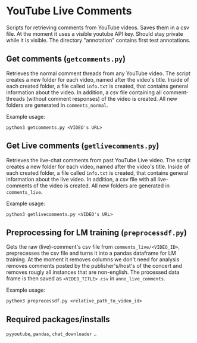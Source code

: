 # YouTube Live Comments
Scripts for retrieving comments from YouTube videos. Saves them in a csv file.
At the moment it uses a visible youtube API key. Should stay private while it is visible.
The directory "annotation" contains first test annotations.

## Get comments (`getcomments.py`)
Retrieves the normal comment threads from any YouTube video. The script creates a new folder for each video, named after the video's title. 
Inside of each created folder, a file called `info.txt` is created, that contains general information about the video. In addition, a csv file containing all comment-threads (without comment responses) of the video is created. All new folders are generated in `comments_normal`.

Example usage:
```
python3 getcomments.py <VIDEO's URL>
```


## Get Live comments (`getlivecomments.py`)
Retrieves the live-chat comments from past YouTube Live video. The script creates a new folder for each video, named after the video's title. 
Inside of each created folder, a file called `info.txt` is created, that contains general information about the live video. In addition, a csv file with all live-comments of the video is created. All new folders are generated in `comments_live`.

Example usage:
```
python3 getlivecomments.py <VIDEO's URL>
```

## Preprocessing for LM training (`preprocessdf.py`)
Gets the raw (live)-comment's csv file from `comments_live/<VIDEO_ID>`, preprecesses the csv file and turns it into a pandas dataframe for LM training. At the moment it removes columns we don't need for analysis removes comments posted by the publisher's/host's of the concert and removes rougly all instances that are non-english. The processed data frame is then saved as `<VIDEO_TITLE>.csv` in `anno_live_comments`.

Example usage:
```
python3 preprocessdf.py <relative_path_to_video_id>
```

## Required packages/installs
`pyyoutube`, `pandas`, `chat_downloader` .. 